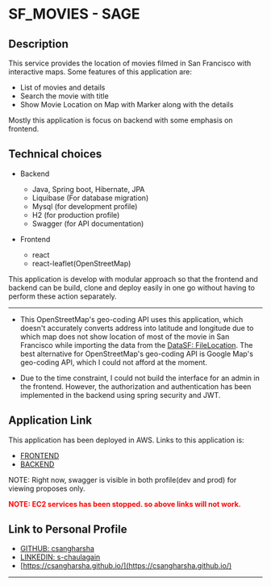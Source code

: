 # SF_MOVIES - SAGE 

## Description
This service provides the location of movies filmed in San Francisco with interactive maps. 
Some features of this application are: 
- List of movies and details
- Search the movie with title
- Show Movie Location on Map with Marker along with the details

Mostly this application is focus on backend with some emphasis on frontend.

## Technical choices
- Backend
   - Java, Spring boot, Hibernate, JPA
   - Liquibase (For database migration)
   - Mysql (for development profile)
   - H2 (for production profile)
   - Swagger (for API documentation)
   
- Frontend
   
   - react
   - react-leaflet(OpenStreetMap)

This application is develop with modular approach so that the frontend and backend can be 
build, clone and deploy easily in one go without having to perform these action separately.

---

- This OpenStreetMap's geo-coding API uses this application, which doesn't accurately converts 
address into latitude and longitude due to which map does not show location of most of the 
movie in San Francisco while importing the data from the [DataSF: FileLocation](https://data.sfgov.org/resource/yitu-d5am.json).
The best alternative for  OpenStreetMap's geo-coding API is Google Map's geo-coding API, which I could not afford at the moment.

- Due to the time constraint, I could not build the interface for an admin in the frontend. 
However, the authorization and authentication has been implemented in the backend using 
spring security and JWT.

## Application Link
This application has been deployed in AWS. Links to this application is:

- [FRONTEND](http://ec2-18-189-189-17.us-east-2.compute.amazonaws.com:8083/)
- [BACKEND](http://ec2-18-189-189-17.us-east-2.compute.amazonaws.com:8082/)

NOTE: Right now, swagger is visible in both profile(dev and prod) for viewing proposes only. 

<p style="color:red"><strong>NOTE: EC2 services has been stopped. so above links will not work.</strong></p>

## Link to Personal Profile

- [GITHUB: csangharsha](https://github.com/csangharsha)
- [LINKEDIN: s-chaulagain](https://www.linkedin.com/in/s-chaulagain/)
- [https://csangharsha.github.io/](https://csangharsha.github.io/)

---
